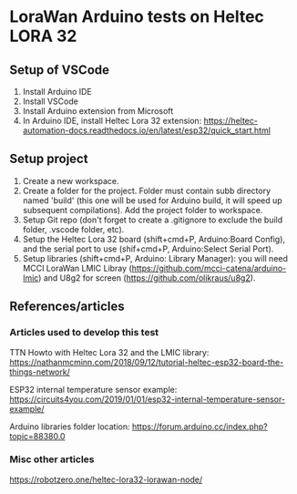 # LoraWan Arduino tests on Heltec LORA 32

## Setup of VSCode

1) Install Arduino IDE
2) Install VSCode
3) Install Arduino extension from Microsoft
4) In Arduino IDE, install Heltec Lora 32 extension: https://heltec-automation-docs.readthedocs.io/en/latest/esp32/quick_start.html

## Setup project

1) Create a new workspace.
2) Create a folder for the project. Folder must contain subb directory named 'build' (this one will be used for Arduino build, it will speed up subsequent compilations). Add the project folder to workspace. 
3) Setup Git repo (don't forget to create a .gitignore to exclude the build folder, .vscode folder, etc).
4) Setup the Heltec Lora 32 board (shift+cmd+P, Arduino:Board Config), and the serial port to use (shif+cmd+P, Arduino:Select Serial Port).
5) Setup libraries (shift+cmd+P, Arduino: Library Manager): you will need MCCI LoraWan LMIC Libray (https://github.com/mcci-catena/arduino-lmic) and U8g2 for screen (https://github.com/olikraus/u8g2).

## References/articles
### Articles used to develop this test
TTN Howto with Heltec Lora 32 and the LMIC library: https://nathanmcminn.com/2018/09/12/tutorial-heltec-esp32-board-the-things-network/

ESP32 internal temperature sensor example: https://circuits4you.com/2019/01/01/esp32-internal-temperature-sensor-example/

Arduino libraries folder location: https://forum.arduino.cc/index.php?topic=88380.0

### Misc other articles
https://robotzero.one/heltec-lora32-lorawan-node/



